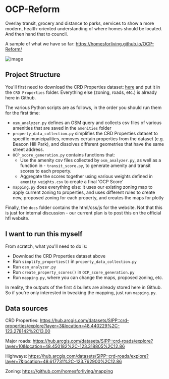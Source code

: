 # OCP-Reform
Overlay transit, grocery and distance to parks, services to show a more modern, health-oriented understanding of where homes should be located. And then hand that to council.

A sample of what we have so far: https://homesforliving.github.io/OCP-Reform/

![image](https://user-images.githubusercontent.com/36494032/233565452-6071d5dc-d47c-4591-bcf5-443b80ed543f.png)

## Project Structure
You'll first need to download the CRD Properties dataset: [here](https://hub.arcgis.com/datasets/SIPP::crd-properties/explore?layer=3&location=48.440229%2C-123.278142%2C13.00) and put it in the `CRD Properties` folder. Everything else (zoning, roads, etc.) is already here in Github.

The various Python scripts are as follows, in the order you should run them for the first time:
- `osm_analyzer.py` defines an OSM query and collects csv files of various amenities that are saved in the `amenities` folder
- `property_data_collection.py` simplifies the CRD Properties dataset to specific municipalities, removes certain properties from the dataset (e.g. Beacon Hill Park), and dissolves different geometries that have the same street address.
- `OCP_score_generation.py` contains functions that:
  - Use the amenity csv files collected by `osm_analyzer.py`, as well as a function in - `transit_score.py`, to generate amenity and transit scores to each property.
  - Aggregate the scores together using various weights defined in `amenity weights.csv` to create a final 'OCP Score'
- `mapping.py` does everything else: it uses our existing zoning map to apply current zoning to properties, and uses different rules to create new, proposed zoning     for each property, and creates the maps for plotly

Finally, the `docs` folder contains the html/css/js for the website. Not that this is just for internal discussion - our current plan is to post this on the official hfl website.

## I want to run this myself
From scratch, what you'll need to do is:
- Download the CRD Properties dataset above
- Run `simplify_properties()` in `property_data_collection.py`
- Run `osm_analyzer.py`
- Run `create_property_scores()` in `OCP_score_generation.py`
- Run `mapping.py`, where you can change the maps, proposed zoning, etc.

In reality, the outputs of the first 4 bullets are already stored here in Github. So if you're only interested in tweaking the mapping, just run `mapping.py`.

## Data sources
CRD Properties: https://hub.arcgis.com/datasets/SIPP::crd-properties/explore?layer=3&location=48.440229%2C-123.278142%2C13.00

Major roads: https://hub.arcgis.com/datasets/SIPP::crd-roads/explore?layer=10&location=48.450182%2C-123.318805%2C12.86

Highways: https://hub.arcgis.com/datasets/SIPP::crd-roads/explore?layer=7&location=48.617731%2C-123.762900%2C12.86

Zoning: https://github.com/homesforliving/mapping
